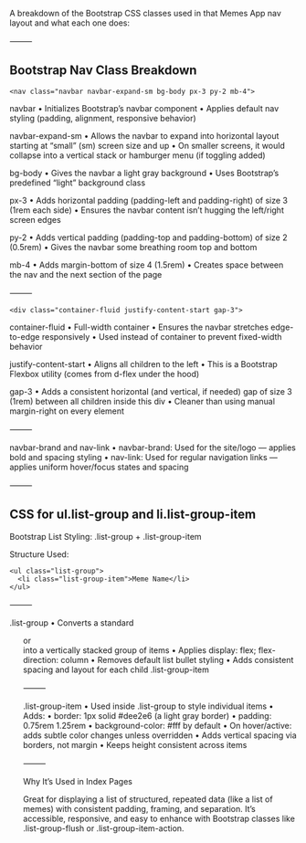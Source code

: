 A breakdown of the  Bootstrap CSS classes used in that Memes App
nav layout and what each one does:

⸻

## Bootstrap Nav Class Breakdown

```<nav class="navbar navbar-expand-sm bg-body px-3 py-2 mb-4">```

 navbar
	•	Initializes Bootstrap’s navbar component
	•	Applies default nav styling (padding, alignment, responsive behavior)

 navbar-expand-sm
	•	Allows the navbar to expand into horizontal layout starting at “small” (sm) screen size and up
	•	On smaller screens, it would collapse into a vertical stack or hamburger menu (if toggling added)

 bg-body
	•	Gives the navbar a light gray background
	•	Uses Bootstrap’s predefined “light” background class

 px-3
	•	Adds horizontal padding (padding-left and padding-right) of size 3 (1rem each side)
	•	Ensures the navbar content isn’t hugging the left/right screen edges

 py-2
	•	Adds vertical padding (padding-top and padding-bottom) of size 2 (0.5rem)
	•	Gives the navbar some breathing room top and bottom

 mb-4
	•	Adds margin-bottom of size 4 (1.5rem)
	•	Creates space between the nav and the next section of the page

⸻


```<div class="container-fluid justify-content-start gap-3">```

 container-fluid
	•	Full-width container
	•	Ensures the navbar stretches edge-to-edge responsively
	•	Used instead of container to prevent fixed-width behavior

 justify-content-start
	•	Aligns all children to the left
	•	This is a Bootstrap Flexbox utility (comes from d-flex under the hood)

 gap-3
	•	Adds a consistent horizontal (and vertical, if needed) gap of size 3 (1rem) between all children inside this div
	•	Cleaner than using manual margin-right on every element

⸻

 navbar-brand and nav-link
	•	navbar-brand: Used for the site/logo — applies bold and spacing styling
	•	nav-link: Used for regular navigation links — applies uniform hover/focus states and spacing

⸻

## CSS for ul.list-group and li.list-group-item

Bootstrap List Styling: .list-group + .list-group-item

Structure Used:

```
<ul class="list-group">
  <li class="list-group-item">Meme Name</li>
</ul>
```

⸻

 .list-group
	•	Converts a standard <ul> or <div> into a vertically stacked group of items
	•	Applies display: flex; flex-direction: column
	•	Removes default list bullet styling
	•	Adds consistent spacing and layout for each child .list-group-item

⸻

 .list-group-item
	•	Used inside .list-group to style individual items
	•	Adds:
	•	border: 1px solid #dee2e6 (a light gray border)
	•	padding: 0.75rem 1.25rem
	•	background-color: #fff by default
	•	On hover/active: adds subtle color changes unless overridden
	•	Adds vertical spacing via borders, not margin
	•	Keeps height consistent across items

⸻

Why It’s Used in Index Pages

Great for displaying a list of structured, repeated data (like a list of memes) with
consistent padding, framing, and separation. It’s accessible, responsive, and easy to
enhance with Bootstrap classes like .list-group-flush or .list-group-item-action.

